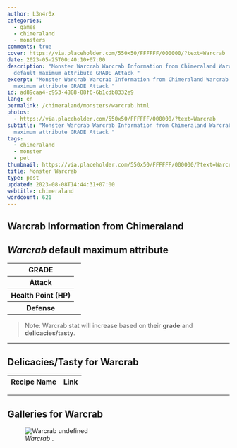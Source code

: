 ```yaml
---
author: L3n4r0x
categories:
  - games
  - chimeraland
  - monsters
comments: true
cover: https://via.placeholder.com/550x50/FFFFFF/000000/?text=Warcrab
date: 2023-05-25T00:40:10+07:00
description: "Monster Warcrab Warcrab Information from Chimeraland Warcrab
  default maximum attribute GRADE Attack "
excerpt: "Monster Warcrab Warcrab Information from Chimeraland Warcrab default
  maximum attribute GRADE Attack "
id: ad89caa4-c953-4888-88f6-6b1cdb8332e9
lang: en
permalink: /chimeraland/monsters/warcrab.html
photos:
  - https://via.placeholder.com/550x50/FFFFFF/000000/?text=Warcrab
subtitle: "Monster Warcrab Warcrab Information from Chimeraland Warcrab default
  maximum attribute GRADE Attack "
tags:
  - chimeraland
  - monster
  - pet
thumbnail: https://via.placeholder.com/550x50/FFFFFF/000000/?text=Warcrab
title: Monster Warcrab
type: post
updated: 2023-08-08T14:44:31+07:00
webtitle: chimeraland
wordcount: 621
---
```


<link
  rel="stylesheet"
  href="https://rawcdn.githack.com/dimaslanjaka/Web-Manajemen/870a349/css/bootstrap-5-3-0-alpha3-wrapper.css"
/>
<section id="bootstrap-wrapper">
  <div data-bs-theme="dark">
    <h2>Warcrab Information from Chimeraland</h2>
    <h2 id="attribute"><i>Warcrab</i> default maximum attribute</h2>
    <div class="row">
      <div class="col mb-2">
        <div class="card">
          <div class="card-body">
            <table>
              <tr>
                <th>GRADE</th>
                <td><br /></td>
              </tr>
              <tr>
                <th>Attack</th>
                <td></td>
              </tr>
              <tr>
                <th>Health Point (HP)</th>
                <td></td>
              </tr>
              <tr>
                <th>Defense</th>
                <td></td>
              </tr>
            </table>
          </div>
        </div>
      </div>
    </div>
    <blockquote class="bd-callout bd-callout-warning">
      Note: Warcrab stat will increase based on their <b>grade</b> and
      <b>delicacies/tasty</b>.
    </blockquote>
    <hr />
    <h2 id="delicacies">Delicacies/Tasty for Warcrab</h2>
    <div class="card">
      <div class="card-body">
        <div class="table-responsive">
          <table class="table table-striped">
            <thead>
              <tr>
                <th>Recipe Name</th>
                <th>Link</th>
              </tr>
            </thead>
            <tbody></tbody>
          </table>
        </div>
      </div>
    </div>
    <hr />
    <div id="gallery">
      <h2>Galleries for Warcrab</h2>
      <div class="row">
        <div class="col-lg-6 col-12">
          <figure>
            <img
              src="https://www.webmanajemen.com/undefined"
              alt="Warcrab undefined"
            />
            <figcaption style="word-wrap: break-word">
              <i>Warcrab</i> .
            </figcaption>
          </figure>
        </div>
      </div>
    </div>
  </div>
</section>